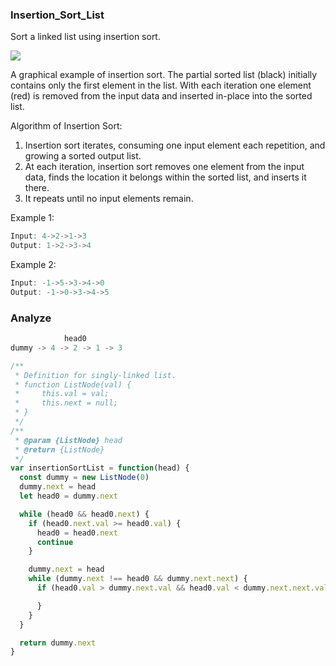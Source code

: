 ### Insertion_Sort_List

Sort a linked list using insertion sort.

![](https://upload.wikimedia.org/wikipedia/commons/0/0f/Insertion-sort-example-300px.gif)

A graphical example of insertion sort. The partial sorted list (black) initially contains only the first element in the list.
With each iteration one element (red) is removed from the input data and inserted in-place into the sorted list.

Algorithm of Insertion Sort:

1. Insertion sort iterates, consuming one input element each repetition, and growing a sorted output list.
2. At each iteration, insertion sort removes one element from the input data, finds the location it belongs within the sorted list, and inserts it there.
3. It repeats until no input elements remain.

Example 1:

```js
Input: 4->2->1->3
Output: 1->2->3->4
```

Example 2:

```js
Input: -1->5->3->4->0
Output: -1->0->3->4->5
```

### Analyze

```js
            head0
dummy -> 4 -> 2 -> 1 -> 3


```

```js
/**
 * Definition for singly-linked list.
 * function ListNode(val) {
 *     this.val = val;
 *     this.next = null;
 * }
 */
/**
 * @param {ListNode} head
 * @return {ListNode}
 */
var insertionSortList = function(head) {
  const dummy = new ListNode(0)
  dummy.next = head
  let head0 = dummy.next

  while (head0 && head0.next) {
    if (head0.next.val >= head0.val) {
      head0 = head0.next
      continue
    }

    dummy.next = head
    while (dummy.next !== head0 && dummy.next.next) {
      if (head0.val > dummy.next.val && head0.val < dummy.next.next.val) {

      }
    }
  }

  return dummy.next
}
```